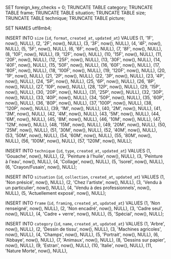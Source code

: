 SET foreign_key_checks = 0;
TRUNCATE TABLE category;
TRUNCATE TABLE frame;
TRUNCATE TABLE situation;
TRUNCATE TABLE size;
TRUNCATE TABLE technique;
TRUNCATE TABLE picture;

SET NAMES utf8mb4;

INSERT INTO `size` (`id`, `format`, `created_at`, `updated_at`) VALUES
(1, '1F', now(), NULL),
(2, '2F', now(), NULL),
(3, '3F', now(), NULL),
(4, '4F', now(), NULL),
(5, '5F', now(), NULL),
(6, '6F', now(), NULL),
(7, '8F', now(), NULL),
(8, '10F', now(), NULL),
(9, '12F', now(), NULL),
(10, '15F', now(), NULL),
(11, '20F', now(), NULL),
(12, '25F', now(), NULL),
(13, '30F', now(), NULL),
(14, '40F', now(), NULL),
(15, '50F', now(), NULL),
(16, '60F', now(), NULL),
(17, '80F', now(), NULL),
(18, '100F', now(), NULL),
(19, '120F', now(), NULL),
(20, '1P', now(), NULL),
(21, '2P', now(), NULL),
(22, '3P', now(), NULL),
(23, '4P', now(), NULL),
(24, '5P', now(), NULL),
(25, '6P', now(), NULL),
(26, '8P', now(), NULL),
(27, '10P', now(), NULL),
(28, '12P', now(), NULL),
(29, '15P', now(), NULL),
(30, '20P', now(), NULL),
(31, '25P', now(), NULL),
(32, '30P', now(), NULL),
(33, '40P', now(), NULL),
(34, '50P', now(), NULL),
(35, '60P', now(), NULL),
(36, '80P', now(), NULL),
(37, '100P', now(), NULL),
(38, '120P', now(), NULL),
(39, '1M', now(), NULL),
(40, '2M', now(), NULL),
(41, '3M', now(), NULL),
(42, '4M', now(), NULL),
(43, '5M', now(), NULL),
(44, '6M', now(), NULL),
(45, '8M', now(), NULL),
(46, '10M', now(), NULL),
(47, '12M', now(), NULL),
(48, '15M', now(), NULL),
(49, '20M', now(), NULL),
(50, '25M', now(), NULL),
(51, '30M', now(), NULL),
(52, '40M', now(), NULL),
(53, '50M', now(), NULL),
(54, '60M', now(), NULL),
(55, '80M', now(), NULL),
(56, '100M', now(), NULL),
(57, '120M', now(), NULL);

INSERT INTO `technique` (`id`, `type`, `created_at`, `updated_at`) VALUES
(1, 'Gouache', now(), NULL),
(2, 'Peinture à l\'huile', now(), NULL),
(3, 'Peinture à l\'eau', now(), NULL),
(4, 'Collage', now(), NULL),
(5, 'Isorel', now(), NULL),
(6, 'Crayon/Fusain', now(), NULL);

INSERT INTO `situation` (`id`, `collection`, `created_at`, `updated_at`) VALUES
(1, 'Non présicé', now(), NULL),
(2, 'Chez l\'artiste', now(), NULL),
(3, 'Vendu à un particulier', now(), NULL),
(4, 'Vendu à des professionnels', now(), NULL),
(5, 'Actuellement exposé', now(), NULL);

INSERT INTO `frame` (`id`, `framing`, `created_at`, `updated_at`) VALUES
(1, 'Non renseigné', now(), NULL),
(2, 'Non encadré', now(), NULL),
(3, 'Cadre seul', now(), NULL),
(4, 'Cadre + verre', now(), NULL),
(5, 'Spécial', now(), NULL);

INSERT INTO `category` (`id`, `name`, `created_at`, `updated_at`) VALUES
(1, 'Arbre', now(), NULL),
(2, 'Dessin de tissu', now(), NULL),
(3, 'Machines agricoles', now(), NULL),
(4, 'Champs', now(), NULL),
(5, 'Portrait', now(), NULL),
(6, 'Abbaye', now(), NULL),
(7, 'Animaux', now(), NULL),
(8, 'Dessins sur papier', now(), NULL),
(9, 'Estran', now(), NULL),
(10, 'Italie', now(), NULL),
(11, 'Nature Morte', now(), NULL),

